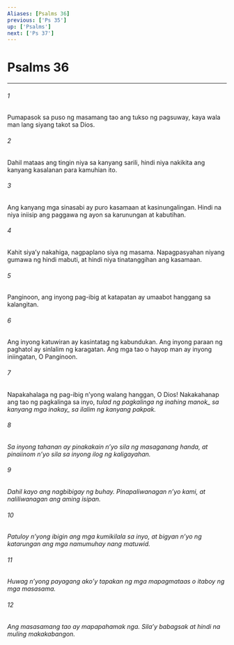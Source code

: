 ```yaml
---
Aliases: [Psalms 36]
previous: ['Ps 35']
up: ['Psalms']
next: ['Ps 37']
---
```

# Psalms 36

***






















###### 1 










Pumapasok sa puso ng masamang tao ang tukso ng pagsuway, kaya wala man lang siyang takot sa Dios. 





















###### 2 










Dahil mataas ang tingin niya sa kanyang sarili, hindi niya nakikita ang kanyang kasalanan para kamuhian ito. 





















###### 3 










Ang kanyang mga sinasabi ay puro kasamaan at kasinungalingan. Hindi na niya iniisip ang paggawa ng ayon sa karunungan at kabutihan. 





















###### 4 










Kahit siyaʼy nakahiga, nagpaplano siya ng masama. Napagpasyahan niyang gumawa ng hindi mabuti, at hindi niya tinatanggihan ang kasamaan. 





















###### 5 










Panginoon, ang inyong pag-ibig at katapatan ay umaabot hanggang sa kalangitan. 





















###### 6 










Ang inyong katuwiran ay kasintatag ng kabundukan. Ang inyong paraan ng paghatol ay sinlalim ng karagatan. Ang mga tao o hayop man ay inyong iniingatan, O Panginoon. 





















###### 7 










Napakahalaga ng pag-ibig nʼyong walang hanggan, O Dios! Nakakahanap ang tao ng pagkalinga sa inyo, <i class="trans-change">tulad ng pagkalinga ng inahing manok_ <i class="trans-change">sa kanyang mga inakay_ sa ilalim ng kanyang pakpak. 





















###### 8 










Sa inyong tahanan ay pinakakain nʼyo sila ng masaganang handa, at pinaiinom nʼyo sila sa inyong ilog ng kaligayahan. 





















###### 9 










Dahil kayo ang nagbibigay ng buhay. Pinapaliwanagan nʼyo kami, at naliliwanagan ang aming isipan. 





















###### 10 










Patuloy nʼyong ibigin ang mga kumikilala sa inyo, at bigyan nʼyo ng katarungan ang mga namumuhay nang matuwid. 





















###### 11 










Huwag nʼyong payagang akoʼy tapakan ng mga mapagmataas o itaboy ng mga masasama. 





















###### 12 










Ang masasamang tao ay mapapahamak nga. Silaʼy babagsak at hindi na muling makakabangon.
